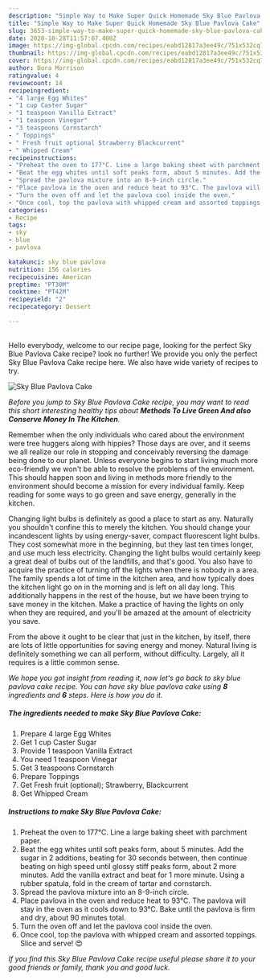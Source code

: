 ```yaml
---
description: "Simple Way to Make Super Quick Homemade Sky Blue Pavlova Cake"
title: "Simple Way to Make Super Quick Homemade Sky Blue Pavlova Cake"
slug: 3653-simple-way-to-make-super-quick-homemade-sky-blue-pavlova-cake
date: 2020-10-28T11:57:07.400Z
image: https://img-global.cpcdn.com/recipes/eabd12817a3ee49c/751x532cq70/sky-blue-pavlova-cake-recipe-main-photo.jpg
thumbnail: https://img-global.cpcdn.com/recipes/eabd12817a3ee49c/751x532cq70/sky-blue-pavlova-cake-recipe-main-photo.jpg
cover: https://img-global.cpcdn.com/recipes/eabd12817a3ee49c/751x532cq70/sky-blue-pavlova-cake-recipe-main-photo.jpg
author: Dora Morrison
ratingvalue: 4
reviewcount: 14
recipeingredient:
- "4 large Egg Whites"
- "1 cup Caster Sugar"
- "1 teaspoon Vanilla Extract"
- "1 teaspoon Vinegar"
- "3 teaspoons Cornstarch"
- " Toppings"
- " Fresh fruit optional Strawberry Blackcurrent"
- " Whipped Cream"
recipeinstructions:
- "Preheat the oven to 177°C. Line a large baking sheet with parchment paper."
- "Beat the egg whites until soft peaks form, about 5 minutes. Add the sugar in 2 additions, beating for 30 seconds between, then continue beating on high speed until glossy stiff peaks form, about 2 more minutes. Add the vanilla extract and beat for 1 more minute. Using a rubber spatula, fold in the cream of tartar and cornstarch."
- "Spread the pavlova mixture into an 8-9-inch circle."
- "Place pavlova in the oven and reduce heat to 93°C. The pavlova will stay in the oven as it cools down to 93°C. Bake until the pavlova is firm and dry, about 90 minutes total."
- "Turn the oven off and let the pavlova cool inside the oven."
- "Once cool, top the pavlova with whipped cream and assorted toppings. Slice and serve! 😍"
categories:
- Recipe
tags:
- sky
- blue
- pavlova

katakunci: sky blue pavlova 
nutrition: 156 calories
recipecuisine: American
preptime: "PT30M"
cooktime: "PT42M"
recipeyield: "2"
recipecategory: Dessert

---
```

<br>
Hello everybody, welcome to our recipe page, looking for the perfect Sky Blue Pavlova Cake recipe? look no further! We provide you only the perfect Sky Blue Pavlova Cake recipe here. We also have wide variety of recipes to try.
<br>


![Sky Blue Pavlova Cake](https://img-global.cpcdn.com/recipes/eabd12817a3ee49c/751x532cq70/sky-blue-pavlova-cake-recipe-main-photo.jpg)

<i>Before you jump to Sky Blue Pavlova Cake recipe, you may want to read this short interesting healthy tips about 
<strong>Methods To Live Green And also Conserve Money In The Kitchen</strong>.</i>
</br>

Remember when the only individuals who cared about the environment were tree huggers along with hippies? Those days are over, and it seems we all realize our role in stopping and conceivably reversing the damage being done to our planet. Unless everyone begins to start living much more eco-friendly we won't be able to resolve the problems of the environment. This should happen soon and living in methods more friendly to the environment should become a mission for every individual family. Keep reading for some ways to go green and save energy, generally in the kitchen.

Changing light bulbs is definitely as good a place to start as any. Naturally you shouldn't confine this to merely the kitchen. You should change your incandescent lights by using energy-saver, compact fluorescent light bulbs. They cost somewhat more in the beginning, but they last ten times longer, and use much less electricity. Changing the light bulbs would certainly keep a great deal of bulbs out of the landfills, and that's good. You also have to acquire the practice of turning off the lights when there is nobody in a area. The family spends a lot of time in the kitchen area, and how typically does the kitchen light go on in the morning and is left on all day long. This additionally happens in the rest of the house, but we have been trying to save money in the kitchen. Make a practice of having the lights on only when they are required, and you'll be amazed at the amount of electricity you save.

From the above it ought to be clear that just in the kitchen, by itself, there are lots of little opportunities for saving energy and money. Natural living is definitely something we can all perform, without difficulty. Largely, all it requires is a little common sense.


<i>We hope you got insight from reading it, now let's go back to sky blue pavlova cake recipe. You can have sky blue pavlova cake using <strong>8</strong> ingredients and <strong>6</strong> steps. Here is how you do it.
</i>

##### The ingredients needed to make Sky Blue Pavlova Cake:

1. Prepare 4 large Egg Whites
1. Get 1 cup Caster Sugar
1. Provide 1 teaspoon Vanilla Extract
1. You need 1 teaspoon Vinegar
1. Get 3 teaspoons Cornstarch
1. Prepare  Toppings
1. Get  Fresh fruit (optional); Strawberry, Blackcurrent
1. Get  Whipped Cream


##### Instructions to make Sky Blue Pavlova Cake:

1. Preheat the oven to 177°C. Line a large baking sheet with parchment paper.
1. Beat the egg whites until soft peaks form, about 5 minutes. Add the sugar in 2 additions, beating for 30 seconds between, then continue beating on high speed until glossy stiff peaks form, about 2 more minutes. Add the vanilla extract and beat for 1 more minute. Using a rubber spatula, fold in the cream of tartar and cornstarch.
1. Spread the pavlova mixture into an 8-9-inch circle.
1. Place pavlova in the oven and reduce heat to 93°C. The pavlova will stay in the oven as it cools down to 93°C. Bake until the pavlova is firm and dry, about 90 minutes total.
1. Turn the oven off and let the pavlova cool inside the oven.
1. Once cool, top the pavlova with whipped cream and assorted toppings. Slice and serve! 😍


<i>If you find this Sky Blue Pavlova Cake recipe useful please share it to your good friends or family, thank you and good luck.</i>
